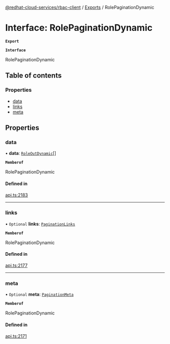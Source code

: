 [@redhat-cloud-services/rbac-client](../README.md) / [Exports](../modules.md) / RolePaginationDynamic

# Interface: RolePaginationDynamic

**`Export`**

**`Interface`**

RolePaginationDynamic

## Table of contents

### Properties

- [data](RolePaginationDynamic.md#data)
- [links](RolePaginationDynamic.md#links)
- [meta](RolePaginationDynamic.md#meta)

## Properties

### data

• **data**: [`RoleOutDynamic`](RoleOutDynamic.md)[]

**`Memberof`**

RolePaginationDynamic

#### Defined in

[api.ts:2183](https://github.com/RedHatInsights/javascript-clients/blob/master/packages/rbac/api.ts#L2183)

___

### links

• `Optional` **links**: [`PaginationLinks`](PaginationLinks.md)

**`Memberof`**

RolePaginationDynamic

#### Defined in

[api.ts:2177](https://github.com/RedHatInsights/javascript-clients/blob/master/packages/rbac/api.ts#L2177)

___

### meta

• `Optional` **meta**: [`PaginationMeta`](PaginationMeta.md)

**`Memberof`**

RolePaginationDynamic

#### Defined in

[api.ts:2171](https://github.com/RedHatInsights/javascript-clients/blob/master/packages/rbac/api.ts#L2171)
